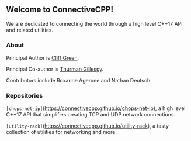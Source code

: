 ## Welcome to ConnectiveCPP!

We are dedicated to connecting the world through a high level C++17 API and related utilities.

### About

Principal Author is [Cliff Green](https://github.com/cliffg-softwarelibre).

Principal Co-author is [Thurman Gillespy](https://tgill880.github.io).

Contributors include Roxanne Agerone and Nathan Deutsch.

### Repositories

`[chops-net-ip]`(https://connectivecpp.github.io/chops-net-ip), a high level C++17 API that simplifies creating TCP and UDP network connections.

`[utility-rack]`(https://connectivecpp.github.io/utility-rack), a tasty collection of utilities for networking and more.
